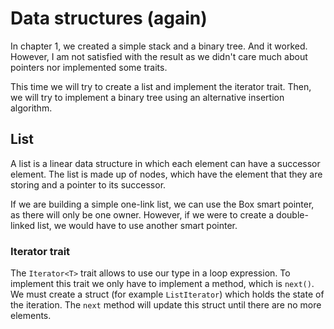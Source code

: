 # Data structures (again)
In chapter 1, we created a simple stack and a binary tree. And it worked. However, I am not satisfied with the result as we didn't care much about pointers nor implemented some traits.

This time we will try to create a list and implement the iterator trait. Then, we will try to implement a binary tree using an alternative insertion algorithm.

## List
A list is a linear data structure in which each element can have a successor element. The list is made up of nodes, which have the element that they are storing and a pointer to its successor.

If we are building a simple one-link list, we can use the Box smart pointer, as there will only be one owner. However, if we were to create a double-linked list, we would have to use another smart pointer.

### Iterator trait
The `Iterator<T>` trait allows to use our type in a loop expression. To implement this trait we only have to implement a method, which is `next()`. We must create a struct (for example `ListIterator`) which holds the state of the iteration. The `next` method will update this struct until there are no more elements.